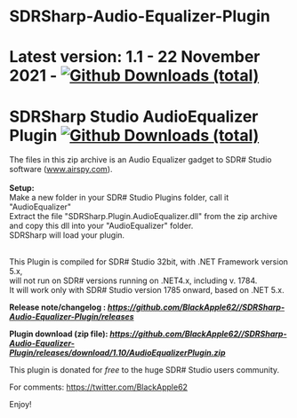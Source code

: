 # SDRSharp-Audio-Equalizer-Plugin

# Latest version: 1.1 - 22 November 2021 - [![Github Downloads (total)](https://img.shields.io/github/downloads/BlackApple62//SDRSharp-Audio-Equalizer-Plugin/1.10/total.svg)]()
  
# SDRSharp Studio AudioEqualizer Plugin [![Github Downloads (total)](https://img.shields.io/github/downloads/BlackApple62//SDRSharp-Audio-Equalizer-Plugin/total.svg)]()

The files in this zip archive is an Audio Equalizer gadget to SDR# Studio software (www.airspy.com).<br><br>
**Setup:**<br>Make a new folder in your SDR# Studio Plugins folder, call it "AudioEqualizer"<br>Extract the file "SDRSharp.Plugin.AudioEqualizer.dll" from the zip archive and copy this dll into your "AudioEqualizer" folder.<br>
SDRSharp will load your plugin.<br><br>

This Plugin is compiled for SDR# Studio 32bit, with .NET Framework version 5.x,<br>will not run on SDR# versions running on .NET4.x, including v. 1784.<br>
It will work only with SDR# Studio version 1785 onward, based on .NET 5.x.

**Release note/changelog : _https://github.com/BlackApple62//SDRSharp-Audio-Equalizer-Plugin/releases_**

**Plugin download (zip file): _https://github.com/BlackApple62//SDRSharp-Audio-Equalizer-Plugin/releases/download/1.10/AudioEqualizerPlugin.zip_**

This plugin is donated for *free* to the huge SDR# Studio users community.<br>

For comments: https://twitter.com/BlackApple62

Enjoy!
